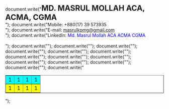 document.write("<font size='5'><b>MD. MASRUL MOLLAH ACA, ACMA, CGMA</font></b><br/>");
document.write("Mobile: +880(17) 39 573935 <br/> ");
document.write("E-mail: <font color='blue'>masrulkpmg@gmail.com</font> <br/>");
document.write("LinkedIn: <font color='blue'>Md. Masrul Mollah ACA ACMA CGMA</font><br/><br/>");
document.write("<table border='1' width='500'>");
  document.write("<tr bgcolor='cyan'>");
  document.write("<td>1</td>");
  document.write("<td>1</td>");
  document.write("<td>1</td>");
  document.write("<td>1</td>");
  document.write("</tr>");
  document.write("<tr bgcolor='yellow'>");
  document.write("<td>1</td>");
  document.write("<td>1</td>");
  document.write("<td>1</td>");
  document.write("<td>1</td>");
  document.write("</tr>");
document.write("</table>");
